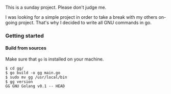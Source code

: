 This is a sunday project. Please don't judge me. 

I was looking for a simple project in order to take a break with my others on-going project. That's why I decided to write all GNU commands in go. 

### Getting started

#### Build from sources

Make sure that `go` is installed on your machine.

```
$ cd gg/
$ go build -o gg main.go
$ sudo mv gg /usr/local/bin
$ gg version
GG GNU Golang v0.1 -- HEAD
```
